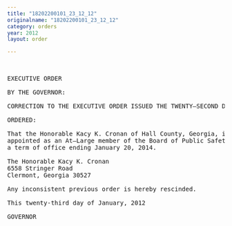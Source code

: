 ```yaml
---
title: "18202200101_23_12_12"
originalname: "18202200101_23_12_12"
category: orders
year: 2012
layout: order

---
```

<pre>
 

EXECUTIVE ORDER

BY THE GOVERNOR:

CORRECTION TO THE EXECUTIVE ORDER ISSUED THE TWENTY—SECOND DAY 0E APRIL, 2011

ORDERED:

That the Honorable Kacy K. Cronan of Hall County, Georgia, is
appointed as an At—Large member of the Board of Public Safety, for
a term of office ending January 20, 2014.

The Honorable Kacy K. Cronan
6558 Stringer Road
Clermont, Georgia 30527

Any inconsistent previous order is hereby rescinded.

This twenty-third day of January, 2012

GOVERNOR

     

</pre>
